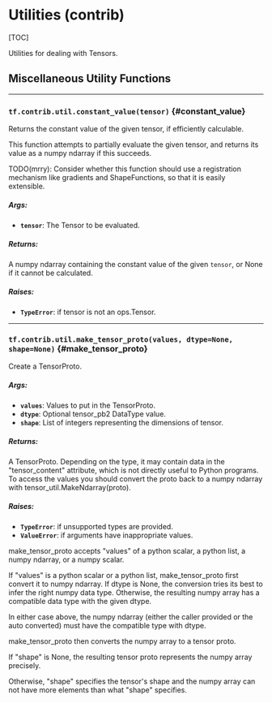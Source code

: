 <!-- This file is machine generated: DO NOT EDIT! -->

# Utilities (contrib)
[TOC]

Utilities for dealing with Tensors.

## Miscellaneous Utility Functions

- - -

### `tf.contrib.util.constant_value(tensor)` {#constant_value}

Returns the constant value of the given tensor, if efficiently calculable.

This function attempts to partially evaluate the given tensor, and
returns its value as a numpy ndarray if this succeeds.

TODO(mrry): Consider whether this function should use a registration
mechanism like gradients and ShapeFunctions, so that it is easily
extensible.

##### Args:


*  <b>`tensor`</b>: The Tensor to be evaluated.

##### Returns:

  A numpy ndarray containing the constant value of the given `tensor`,
  or None if it cannot be calculated.

##### Raises:


*  <b>`TypeError`</b>: if tensor is not an ops.Tensor.


- - -

### `tf.contrib.util.make_tensor_proto(values, dtype=None, shape=None)` {#make_tensor_proto}

Create a TensorProto.

##### Args:


*  <b>`values`</b>: Values to put in the TensorProto.
*  <b>`dtype`</b>: Optional tensor_pb2 DataType value.
*  <b>`shape`</b>: List of integers representing the dimensions of tensor.

##### Returns:

  A TensorProto. Depending on the type, it may contain data in the
  "tensor_content" attribute, which is not directly useful to Python programs.
  To access the values you should convert the proto back to a numpy ndarray
  with tensor_util.MakeNdarray(proto).

##### Raises:


*  <b>`TypeError`</b>: if unsupported types are provided.
*  <b>`ValueError`</b>: if arguments have inappropriate values.

make_tensor_proto accepts "values" of a python scalar, a python list, a
numpy ndarray, or a numpy scalar.

If "values" is a python scalar or a python list, make_tensor_proto
first convert it to numpy ndarray. If dtype is None, the
conversion tries its best to infer the right numpy data
type. Otherwise, the resulting numpy array has a compatible data
type with the given dtype.

In either case above, the numpy ndarray (either the caller provided
or the auto converted) must have the compatible type with dtype.

make_tensor_proto then converts the numpy array to a tensor proto.

If "shape" is None, the resulting tensor proto represents the numpy
array precisely.

Otherwise, "shape" specifies the tensor's shape and the numpy array
can not have more elements than what "shape" specifies.


